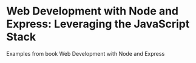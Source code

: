 # Web Development with Node and Express: Leveraging the JavaScript Stack
Examples from book Web Development with Node and Express
